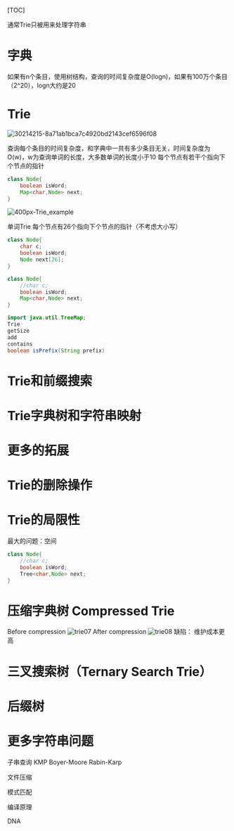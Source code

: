 [TOC]

通常Trie只被用来处理字符串

# 字典
如果有n个条目，使用树结构，查询的时间复杂度是O(logn)，如果有100万个条目（2^20），logn大约是20
# Trie
![30214215-8a71ab1bca7c4920bd2143cef6596f08](https://gitee.com/caijingquan/imagebed/raw/master/1602317007_20200228001616879_1428495971.png)

查询每个条目的时间复杂度，和字典中一共有多少条目无关，时间复杂度为O(w)，w为查询单词的长度，大多数单词的长度小于10
每个节点有若干个指向下个节点的指针

```java
class Node{
    boolean isWord;
    Map<char,Node> next;
}
```

![400px-Trie_example](https://gitee.com/caijingquan/imagebed/raw/master/1602317003_20200228000711179_1735349854.png)



单词Trie
每个节点有26个指向下个节点的指针（不考虑大小写）
```java
class Node{
    char c;
    boolean isWord;
    Node next[26];
}

class Node{
    //char c;
    boolean isWord;
    Map<char,Node> next;
}
```

```java
import java.util.TreeMap;
Trie
getSize
add
contains
boolean isPrefix(String prefix)
```

# Trie和前缀搜索

# Trie字典树和字符串映射

# 更多的拓展

# Trie的删除操作

# Trie的局限性
最大的问题：空间
```java
class Node{
    //char c;
    boolean isWord;
    Tree<char,Node> next;
}
```

# 压缩字典树 Compressed Trie
Before compression
![trie07](https://gitee.com/caijingquan/imagebed/raw/master/1602317004_20200228001329705_1706578987.gif)
After compression
![trie08](https://gitee.com/caijingquan/imagebed/raw/master/1602317005_20200228001338775_1642973520.gif)
缺陷：
维护成本更高


# 三叉搜索树（Ternary Search Trie）


# 后缀树

# 更多字符串问题
子串查询
KMP
Boyer-Moore
Rabin-Karp

文件压缩

模式匹配

编译原理


DNA